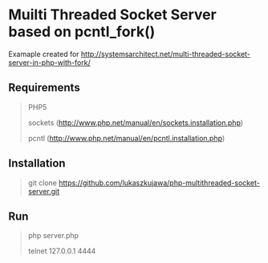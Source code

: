 Muilti Threaded Socket Server based on pcntl_fork()
====================
Examaple created for http://systemsarchitect.net/multi-threaded-socket-server-in-php-with-fork/


Requirements
---------------------
> PHP5	
>
> sockets (http://www.php.net/manual/en/sockets.installation.php)
>
> pcntl (http://www.php.net/manual/en/pcntl.installation.php)

Installation
---------------------
> git clone https://github.com/lukaszkujawa/php-multithreaded-socket-server.git

Run
---------------------
> php server.php
>
> telnet 127.0.0.1 4444

